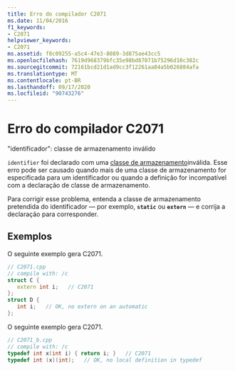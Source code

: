 ```yaml
---
title: Erro do compilador C2071
ms.date: 11/04/2016
f1_keywords:
- C2071
helpviewer_keywords:
- C2071
ms.assetid: f8c09255-a5c4-47e3-8089-3d875ae43cc5
ms.openlocfilehash: 7619d968379bfc35e98bd87071b75296d10c382c
ms.sourcegitcommit: 72161bcd21d1ad9cc3f12261aa84a5b026884afa
ms.translationtype: MT
ms.contentlocale: pt-BR
ms.lasthandoff: 09/17/2020
ms.locfileid: "90743276"
---
```

# <a name="compiler-error-c2071"></a>Erro do compilador C2071

"identificador": classe de armazenamento inválido

`identifier` foi declarado com uma [classe de armazenamento](../../c-language/c-storage-classes.md)inválida. Esse erro pode ser causado quando mais de uma classe de armazenamento for especificada para um identificador ou quando a definição for incompatível com a declaração de classe de armazenamento.

Para corrigir esse problema, entenda a classe de armazenamento pretendida do identificador — por exemplo, **`static`** ou **`extern`** — e corrija a declaração para corresponder.

## <a name="examples"></a>Exemplos

O seguinte exemplo gera C2071.

```cpp
// C2071.cpp
// compile with: /c
struct C {
   extern int i;   // C2071
};
struct D {
   int i;   // OK, no extern on an automatic
};
```

O seguinte exemplo gera C2071.

```cpp
// C2071_b.cpp
// compile with: /c
typedef int x(int i) { return i; }   // C2071
typedef int (x)(int);   // OK, no local definition in typedef
```
